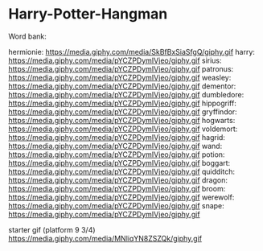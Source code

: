 # Harry-Potter-Hangman

Word bank:

hermionie: https://media.giphy.com/media/SkBfBxSiaSfgQ/giphy.gif
harry: https://media.giphy.com/media/pYCZPDymIVjeo/giphy.gif
sirius: https://media.giphy.com/media/pYCZPDymIVjeo/giphy.gif
patronus: https://media.giphy.com/media/pYCZPDymIVjeo/giphy.gif
weasley: https://media.giphy.com/media/pYCZPDymIVjeo/giphy.gif
dementor: https://media.giphy.com/media/pYCZPDymIVjeo/giphy.gif
dumbledore: https://media.giphy.com/media/pYCZPDymIVjeo/giphy.gif
hippogriff: https://media.giphy.com/media/pYCZPDymIVjeo/giphy.gif
gryffindor: https://media.giphy.com/media/pYCZPDymIVjeo/giphy.gif
hogwarts: https://media.giphy.com/media/pYCZPDymIVjeo/giphy.gif
voldemort: https://media.giphy.com/media/pYCZPDymIVjeo/giphy.gif
hagrid: https://media.giphy.com/media/pYCZPDymIVjeo/giphy.gif
wand: https://media.giphy.com/media/pYCZPDymIVjeo/giphy.gif
potion: https://media.giphy.com/media/pYCZPDymIVjeo/giphy.gif
boggart: https://media.giphy.com/media/pYCZPDymIVjeo/giphy.gif
quidditch: https://media.giphy.com/media/pYCZPDymIVjeo/giphy.gif
dragon: https://media.giphy.com/media/pYCZPDymIVjeo/giphy.gif
broom: https://media.giphy.com/media/pYCZPDymIVjeo/giphy.gif
werewolf: https://media.giphy.com/media/pYCZPDymIVjeo/giphy.gif
snape: https://media.giphy.com/media/pYCZPDymIVjeo/giphy.gif

starter gif (platform 9 3/4) https://media.giphy.com/media/MNliqYN8ZSZQk/giphy.gif



